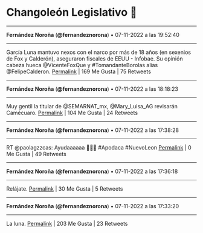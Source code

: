 # Changoleón Legislativo 🙈
*****
**Fernández Noroña** (**@fernandeznorona**) • 07-11-2022 a las 19:52:40
*****
García Luna mantuvo nexos con el narco por más de 18 años (en sexenios de Fox y Calderón), aseguraron fiscales de EEUU - Infobae. Su opinión cabeza hueca ⁦@VicenteFoxQue⁩ y #TomandanteBorolas alias ⁦@FelipeCalderon⁩.
[Permalink](https://twitter.com/fernandeznorona/status/1589828224011280389) | 169 Me Gusta | 75 Retweets
*****
**Fernández Noroña** (**@fernandeznorona**) • 07-11-2022 a las 18:18:23
*****
Muy gentil la titular de @SEMARNAT_mx, @Mary_Luisa_AG revisarán Camécuaro.
[Permalink](https://twitter.com/fernandeznorona/status/1589804494912917505) | 104 Me Gusta | 24 Retweets
*****
**Fernández Noroña** (**@fernandeznorona**) • 07-11-2022 a las 17:38:28
*****
RT @paolagzzcas: Ayudaaaaaa 🚨🚨🚨
\#Apodaca #NuevoLeon
[Permalink](https://twitter.com/fernandeznorona/status/1589794448787247104) | 0 Me Gusta | 49 Retweets
*****
**Fernández Noroña** (**@fernandeznorona**) • 07-11-2022 a las 17:36:18
*****
Relájate.
[Permalink](https://twitter.com/fernandeznorona/status/1589793903167049728) | 30 Me Gusta | 5 Retweets
*****
**Fernández Noroña** (**@fernandeznorona**) • 07-11-2022 a las 17:33:20
*****
La luna.
[Permalink](https://twitter.com/fernandeznorona/status/1589793157796896768) | 203 Me Gusta | 23 Retweets